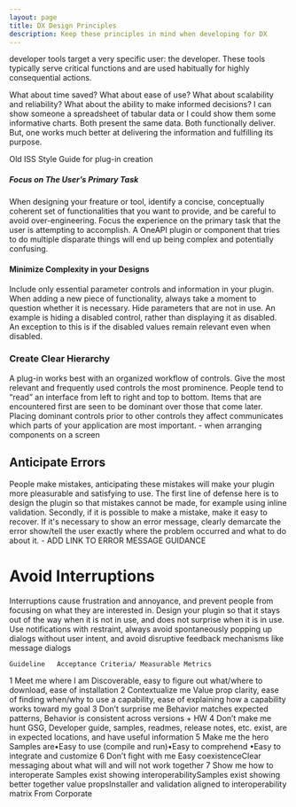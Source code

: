 ```yaml
---
layout: page
title: DX Design Principles
description: Keep these principles in mind when developing for DX
---
```



developer tools target a very specific user: the developer. These tools typically serve critical functions and are used habitually for highly consequential actions.

What about time saved? What about ease of use? What about scalability and reliability? What about the ability to make informed decisions? I can show someone a spreadsheet of tabular data or I could show them some informative charts. Both present the same data. Both functionally deliver. But, one works much better at delivering the information and fulfilling its purpose.



Old ISS Style Guide for plug-in creation

  
##### Focus on The User’s Primary Task
When designing your freature or tool, identify a concise, conceptually coherent set of functionalities that you want to provide, and be careful to avoid over-engineering. Focus the experience on the primary task that the user is attempting to accomplish. A OneAPI plugin or component that tries to do multiple disparate things will end up being complex and potentially confusing.
 
#### Minimize Complexity in your Designs
Include only essential parameter controls and information in your plugin. When adding a new piece of functionality, always take a moment to question whether it is necessary. Hide parameters that are not in use. An example is hiding a disabled control, rather than displaying it as disabled. An exception to this is if the disabled values remain relevant even when disabled.

### Create Clear Hierarchy
A plug-in works best with an organized workflow of controls. Give the most relevant and frequently used controls the most prominence. People tend to “read” an interface from left to right and top to bottom. Items that are encountered first are seen to be dominant over those that come later. Placing dominant controls prior to other controls they affect communicates which parts of your application are most important. - when arranging components on a screen

## Anticipate Errors
People make mistakes, anticipating these mistakes will make your plugin more pleasurable and satisfying to use. The first line of defense here is to design the plugin so that mistakes cannot be made, for example using inline validation. Secondly, if it is possible to make a mistake, make it easy to recover. If it's necessary to show an error message, clearly demarcate the error show/tell the user exactly where the problem occurred and what to do about it. - ADD LINK TO ERROR MESSAGE GUIDANCE

# Avoid Interruptions
Interruptions cause frustration and annoyance, and prevent people from focusing on what they are interested in. Design your plugin so that it stays out of the way when it is not in use, and does not surprise when it is in use. Use notifications with restraint, always avoid spontaneously popping up dialogs without user intent, and avoid disruptive feedback mechanisms like message dialogs



 	Guideline	Acceptance Criteria/ Measurable Metrics
1	Meet me where I am	Discoverable, easy to figure out what/where to download, ease of installation
2	Contextualize me	Value prop clarity, ease of finding when/why to use a capability, ease of explaining how a capability works toward my goal
3	Don’t surprise me	Behavior matches expected patterns, Behavior is consistent across versions + HW
4	Don’t make me hunt	GSG, Developer guide, samples, readmes, release notes, etc. exist, are in expected locations, and have useful information
5	Make me the hero	Samples are•Easy to use (compile and run)•Easy to comprehend •Easy to integrate and customize
6	Don’t fight with me	Easy coexistenceClear messaging about what will and will not work together
7	Show me how to interoperate	Samples exist showing interoperabilitySamples exist showing better together value propsInstaller and validation aligned to interoperability matrix
From Corporate

  
